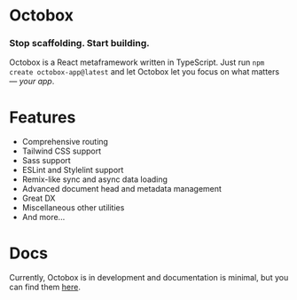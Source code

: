 # Octobox
### Stop scaffolding. Start building.
Octobox is a React metaframework written in TypeScript. Just run `npm create octobox-app@latest` and let Octobox let you focus on what matters &mdash; *your app*.

# Features
* Comprehensive routing
* Tailwind CSS support
* Sass support
* ESLint and Stylelint support
* Remix-like sync and async data loading
* Advanced document head and metadata management
* Great DX
* Miscellaneous other utilities
* And more...

# Docs
Currently, Octobox is in development and documentation is minimal, but you can find them [here](https://github.com/tom-ricci/octobox/tree/main/docs).
